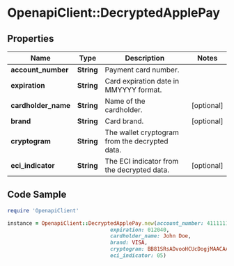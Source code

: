 # OpenapiClient::DecryptedApplePay

## Properties

Name | Type | Description | Notes
------------ | ------------- | ------------- | -------------
**account_number** | **String** | Payment card number. | 
**expiration** | **String** | Card expiration date in MMYYYY format. | 
**cardholder_name** | **String** | Name of the cardholder. | [optional] 
**brand** | **String** | Card brand. | [optional] 
**cryptogram** | **String** | The wallet cryptogram from the decrypted data. | 
**eci_indicator** | **String** | The ECI indicator from the decrypted data. | [optional] 

## Code Sample

```ruby
require 'OpenapiClient'

instance = OpenapiClient::DecryptedApplePay.new(account_number: 4111111111111111,
                                 expiration: 012040,
                                 cardholder_name: John Doe,
                                 brand: VISA,
                                 cryptogram: BB81SRsADvooHCUcDogjMAACAAA&#x3D;,
                                 eci_indicator: 05)
```


